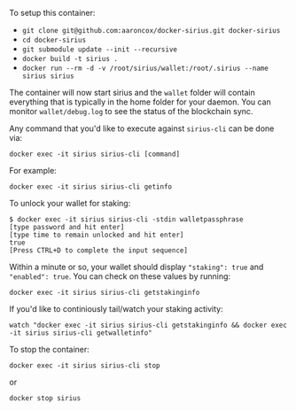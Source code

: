 To setup this container:

- `git clone git@github.com:aaroncox/docker-sirius.git docker-sirius`
- `cd docker-sirius`
- `git submodule update --init --recursive`
- `docker build -t sirius .`
- `docker run --rm -d -v /root/sirius/wallet:/root/.sirius --name sirius sirius`

The container will now start sirius and the `wallet` folder will contain everything that is typically in the home folder for your daemon. You can monitor `wallet/debug.log` to see the status of the blockchain sync.

Any command that you'd like to execute against `sirius-cli` can be done via:

`docker exec -it sirius sirius-cli [command]`

For example:

`docker exec -it sirius sirius-cli getinfo`

To unlock your wallet for staking:

```
$ docker exec -it sirius sirius-cli -stdin walletpassphrase
[type password and hit enter]
[type time to remain unlocked and hit enter]
true
[Press CTRL+D to complete the input sequence]
```

Within a minute or so, your wallet should display `"staking": true` and `"enabled": true`. You can check on these values by running:

`docker exec -it sirius sirius-cli getstakinginfo`

If you'd like to continiously tail/watch your staking activity:

`watch "docker exec -it sirius sirius-cli getstakinginfo && docker exec -it sirius sirius-cli getwalletinfo"`

To stop the container:

`docker exec -it sirius sirius-cli stop`

or

`docker stop sirius`
